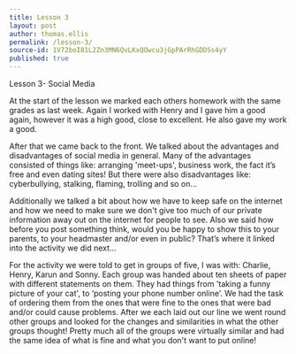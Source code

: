 ```yaml
---
title: Lesson 3
layout: post
author: thomas.ellis
permalink: /lesson-3/
source-id: 1V72boI81L2Zn3MN6QvLKxQOwcu3jGpPArRhGDDSs4yY
published: true
---
```

Lesson 3- Social Media

At the start of the lesson we marked each others homework with the same grades as last week. Again I worked with Henry and I gave him a good again, however it was a high good, close to excellent. He also gave my work a good. 

After that we came back to the front. We talked about the advantages and disadvantages of social media in general. Many of the advantages consisted of things like: arranging 'meet-ups', business work, the fact it’s free and even dating sites! But there were also disadvantages like: cyberbullying, stalking, flaming, trolling and so on…

Additionally we talked a bit about how we have to keep safe on the internet and how we need to make sure we don't give too much of our private information away out on the internet for people to see. Also we said how before you post something think, would you be happy to show this to your parents, to your headmaster and/or even in public? That’s where it linked into the activity we did next…

For the activity we were told to get in groups of five, I was with: Charlie, Henry, Karun and Sonny. Each group was handed about ten sheets of paper with different statements on them. They had things from 'taking a funny picture of your cat', to ‘posting your phone number online’. We had the task of ordering them from the ones that were fine to the ones that were bad and/or could cause problems. After we each laid out our line we went round other groups and looked for the changes and similarities in what the other groups thought! Pretty much all of the groups were virtually similar and had the same idea of what is fine and what you don't want to put online!

